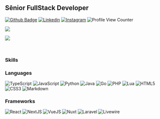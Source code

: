 ## Sênior FullStack Developer

[![Github Badge](https://img.shields.io/badge/-Github-000?style=flat-square&logo=Github&logoColor=white&link=https://github.com/wbartz)](https://github.com/wbartz)
[![Linkedin](https://img.shields.io/badge/LinkedIn-0077B5?style=for-the-badge&logo=linkedin&logoColor=white)](https://www.linkedin.com/in/william-bartz-3828942a9/)
[![Instagram](https://img.shields.io/badge/Instagram-E4405F?style=for-the-badge&logo=instagram&logoColor=white)](https://www.instagram.com/williamf.brtz/)
![Profile View Counter](https://komarev.com/ghpvc/?username=wbartz)

<p width="100%">
<a href="#">
<img src="https://github-readme-stats.vercel.app/api/top-langs/?username=wbartz&layout=compact" />
<a>
</p>

<p width="100%">
<a href="#">
<img src="https://github-readme-stats.vercel.app/api?username=wbartz&show_icons=true&theme=dracula&count_private=true" />
<a>
</p>

<br>

### Skills

### Languages

![TypeScript](https://img.shields.io/badge/typescript-%23007ACC.svg?style=for-the-badge&logo=typescript&logoColor=white)
![JavaScript](https://img.shields.io/badge/javascript-%23323330.svg?style=for-the-badge&logo=javascript&logoColor=white)
![Python](https://img.shields.io/badge/python-%23275378.svg?style=for-the-badge&logo=python&logoColor=white)
![Java](https://img.shields.io/badge/java-%23EC2025.svg?style=for-the-badge&logo=java&logoColor=white)
![Go](https://img.shields.io/badge/go-%2379D4FD.svg?style=for-the-badge&logo=go&logoColor=white)
![PHP](https://img.shields.io/badge/php-%234F5B93.svg?style=for-the-badge&logo=php&logoColor=white)
![Lua](https://img.shields.io/badge/lua-%232C2D72.svg?style=for-the-badge&logo=lua&logoColor=white)
![HTML5](https://img.shields.io/badge/html5-%23E34F26.svg?style=for-the-badge&logo=html5&logoColor=white)
![CSS3](https://img.shields.io/badge/css3-%231572B6.svg?style=for-the-badge&logo=css3&logoColor=white)
![Markdown](https://img.shields.io/badge/markdown-%23000000.svg?style=for-the-badge&logo=markdown&logoColor=white)

### Frameworks

![React](https://img.shields.io/badge/react-%2358C4DC.svg?style=for-the-badge&logo=react&logoColor=white)
![NextJS](https://img.shields.io/badge/nextjs-%23000000.svg?style=for-the-badge&logo=nextdotjs&logoColor=white)
![VueJS](https://img.shields.io/badge/vuejs-%2342B883.svg?style=for-the-badge&logo=vuedotjs&logoColor=white)
![Nuxt](https://img.shields.io/badge/nuxt-%2300dc82.svg?style=for-the-badge&logo=nuxt&logoColor=white)
![Laravel](https://img.shields.io/badge/laravel-%23FF2D20.svg?style=for-the-badge&logo=laravel&logoColor=white)
![Livewire](https://img.shields.io/badge/livewire-%23FB70A9.svg?style=for-the-badge&logo=livewire&logoColor=white)
